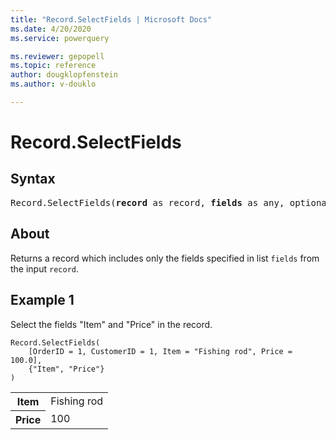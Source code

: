 ```yaml
---
title: "Record.SelectFields | Microsoft Docs"
ms.date: 4/20/2020
ms.service: powerquery

ms.reviewer: gepopell
ms.topic: reference
author: dougklopfenstein
ms.author: v-douklo

---
```

# Record.SelectFields

## Syntax

<pre>
Record.SelectFields(<b>record</b> as record, <b>fields</b> as any, optional <b>missingField</b> as nullable number) as record 
</pre>
  
## About  
Returns a record which includes only the fields specified in list `fields` from the input `record`.

## Example 1
Select the fields "Item" and "Price" in the record.

```powerquery-m
Record.SelectFields( 
    [OrderID = 1, CustomerID = 1, Item = "Fishing rod", Price = 100.0], 
    {"Item", "Price"} 
)
```

<table> <tr> <th>Item</th> <td>Fishing rod</td> </tr> <tr> <th>Price</th> <td>100</td> </tr> </table>
